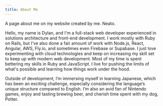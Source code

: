 ```yaml
---
title: About Me
---
```


A page about me on my website created by me. Neato. 

Hello, my name is Dylan, and I'm a full-stack web developer experienced in solutions architecture and front-end development. I work mostly with Ruby on Rails, but I've also done a fair amount of work with Node.js, React, Angular, AWS, Fly.io, and sometimes even Firebase or Supabase. I just love experimenting with cloud technologies and keep on increasing my skill set to keep up with modern web development. Most of my time is spent bettering my skills in Ruby and JavaScript. I live for pushing the limits of what's possible and learning how things work under the hood. 

Outside of development, I’m immersing myself in learning Japanese, which has been an exciting challenge, especially considering the language’s unique structure compared to English. I’m also an avid fan of Nintendo games, enjoy and tasting brewing beer, and cherish time spent with my dog, Potter.